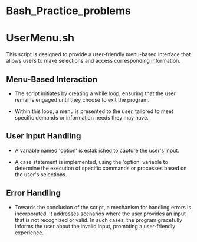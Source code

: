 # Bash_Practice_problems
# UserMenu.sh

This script is designed to provide a user-friendly menu-based interface that allows users to make selections and access corresponding information.

## Menu-Based Interaction

- The script initiates by creating a while loop, ensuring that the user remains engaged until they choose to exit the program.

- Within this loop, a menu is presented to the user, tailored to meet specific demands or information needs they may have.

## User Input Handling

- A variable named 'option' is established to capture the user's input. 

- A case statement is implemented, using the 'option' variable to determine the execution of specific commands or processes based on the user's selections.

## Error Handling

- Towards the conclusion of the script, a mechanism for handling errors is incorporated. It addresses scenarios where the user provides an input that is not recognized or valid. In such cases, the program gracefully informs the user about the invalid input, promoting a user-friendly experience.



